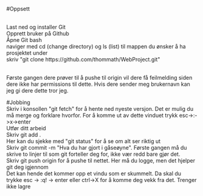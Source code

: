 #Oppsett

<br>
Last ned og installer Git

<br>
Opprett bruker på Github

<br>
Åpne Git bash
<br>
naviger med cd (change directory) og ls (list) til mappen du ønsker å ha prosjektet under
<br>
skriv "git clone https://github.com/thommath/WebProject.git"
<br>
<br>

Første gangen dere prøver til å pushe til origin vil dere få feilmelding siden dere ikke har permissions til dette. Hvis dere sender meg brukernavn kan jeg gi dere dette tror jeg.
<br>

#Jobbing
<br>
Skriv i konsollen "git fetch" for å hente ned nyeste versjon. Det er mulig du må merge og forklare hvorfor. For å komme ut av dette vinduet trykk esc->:->x->enter
<br>
Utfør ditt arbeid
<br>
Skriv git add .
<br>
Her kan du sjekke med "git status" for å se om alt ser riktig ut
<br>
Skriv git commit -m "Hva du har gjort i gåseøyne". Første gangen må du skrive to linjer til som git forteller deg for, ikke vær redd bare gjør det.
<br>
Skriv git push origin for å pushe til nettet. Her må du logge, men det hjelper git deg igjennom
<br>
Det kan hende det kommer opp et vindu som er skummelt. Da skal du trykke esc -> :q! -> enter eller ctrl->X for å komme deg vekk fra det. Trenger ikke lagre
